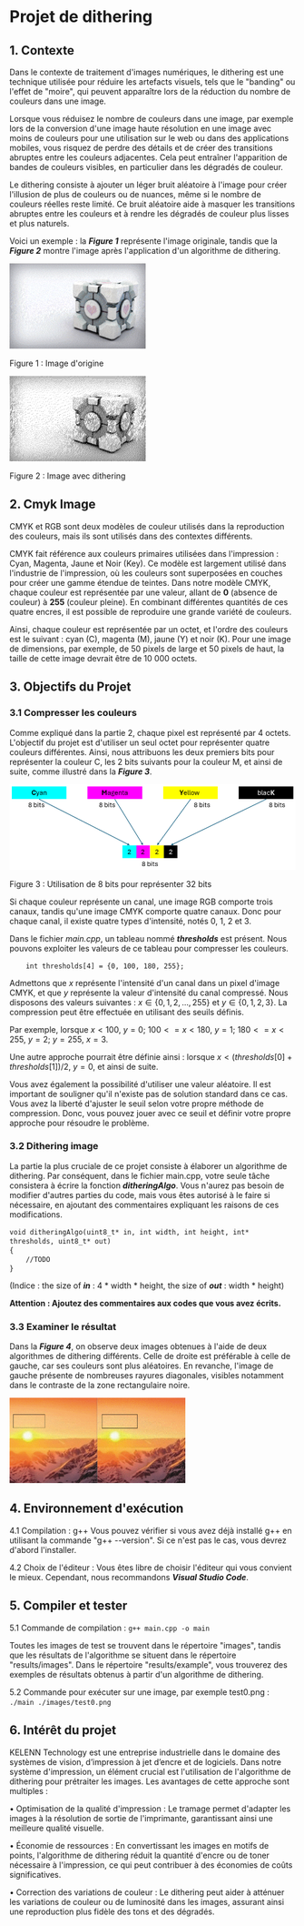 # Projet de dithering

## 1. Contexte

Dans le contexte de traitement d'images numériques, le dithering est une technique utilisée pour réduire les artefacts visuels, tels que le "banding" ou l'effet de "moire", qui peuvent apparaître lors de la réduction du nombre de couleurs dans une image.

Lorsque vous réduisez le nombre de couleurs dans une image, par exemple lors de la conversion d'une image haute résolution en une image avec moins de couleurs pour une utilisation sur le web ou dans des applications mobiles, vous risquez de perdre des détails et de créer des transitions abruptes entre les couleurs adjacentes. Cela peut entraîner l'apparition de bandes de couleurs visibles, en particulier dans les dégradés de couleur.

Le dithering consiste à ajouter un léger bruit aléatoire à l'image pour créer l'illusion de plus de couleurs ou de nuances, même si le nombre de couleurs réelles reste limité. Ce bruit aléatoire aide à masquer les transitions abruptes entre les couleurs et à rendre les dégradés de couleur plus lisses et plus naturels.

Voici un exemple : la **_Figure 1_** représente l'image originale, tandis que la **_Figure 2_** montre l'image après l'application d'un algorithme de dithering.

<img src="./figure/001.png" alt="Figure 1 : Image d'origine" style="height: 150px"/>

Figure 1 : Image d'origine

<img src="./figure/002.png" alt="Figure 2 : Image avec dithering" style="height: 150px"/>

Figure 2 : Image avec dithering

## 2. Cmyk Image

CMYK et RGB sont deux modèles de couleur utilisés dans la reproduction des couleurs, mais ils sont utilisés dans des contextes différents.

CMYK fait référence aux couleurs primaires utilisées dans l'impression : Cyan, Magenta, Jaune et Noir (Key).
Ce modèle est largement utilisé dans l'industrie de l'impression, où les couleurs sont superposées en couches pour créer une gamme étendue de teintes.
Dans notre modèle CMYK, chaque couleur est représentée par une valeur, allant de **0** (absence de couleur) à **255** (couleur pleine). En combinant différentes quantités de ces quatre encres, il est possible de reproduire une grande variété de couleurs.

Ainsi, chaque couleur est représentée par un octet, et l'ordre des couleurs est le suivant : cyan (C), magenta (M), jaune (Y) et noir (K). Pour une image de dimensions, par exemple, de 50 pixels de large et 50 pixels de haut, la taille de cette image devrait être de 10 000 octets.

## 3. Objectifs du Projet

### 3.1 Compresser les couleurs

Comme expliqué dans la partie 2, chaque pixel est représenté par 4 octets. L'objectif du projet est d'utiliser un seul octet pour représenter quatre couleurs différentes. Ainsi, nous attribuons les deux premiers bits pour représenter la couleur C, les 2 bits suivants pour la couleur M, et ainsi de suite, comme illustré dans la **_Figure 3_**.

<img src="./figure/003.png" alt="Figure 3 : Utilisation de 8 bits pour représenter 32 bits" style="height: 150px"/>

Figure 3 : Utilisation de 8 bits pour représenter 32 bits

Si chaque couleur représente un canal, une image RGB comporte trois canaux, tandis qu'une image CMYK comporte quatre canaux. Donc pour chaque canal, il existe quatre types d'intensité, notés 0, 1, 2 et 3.

Dans le fichier _main.cpp_, un tableau nommé **_thresholds_** est présent. Nous pouvons exploiter les valeurs de ce tableau pour compresser les couleurs.

```
    int thresholds[4] = {0, 100, 180, 255};
```

Admettons que $x$ représente l'intensité d'un canal dans un pixel d'image CMYK, et que $y$ représente la valeur d'intensité du canal compressé. Nous disposons des valeurs suivantes : $x \in \lbrace 0, 1, 2, ..., 255 \rbrace$ et $y \in \lbrace 0, 1, 2, 3 \rbrace$. La compression peut être effectuée en utilisant des seuils définis. 

Par exemple, lorsque $x < 100$, $y = 0$; $100 <= x <180$, $y = 1$; $180 <= x < 255$, $y = 2$; $y = 255$, $x =3$.

Une autre approche pourrait être définie ainsi : lorsque $x < (thresholds[0] + thresholds[1]) / 2$, $y = 0$, et ainsi de suite.

Vous avez également la possibilité d'utiliser une valeur aléatoire. Il est important de souligner qu'il n'existe pas de solution standard dans ce cas. Vous avez la liberté d'ajuster le seuil selon votre propre méthode de compression. Donc, vous pouvez jouer avec ce seuil et définir votre propre approche pour résoudre le problème.

### 3.2 Dithering image

La partie la plus cruciale de ce projet consiste à élaborer un algorithme de dithering. Par conséquent, dans le fichier main.cpp, votre seule tâche consistera à écrire la fonction **_ditheringAlgo_**. Vous n'aurez pas besoin de modifier d'autres parties du code, mais vous êtes autorisé à le faire si nécessaire, en ajoutant des commentaires expliquant les raisons de ces modifications.

```
void ditheringAlgo(uint8_t* in, int width, int height, int* thresholds, uint8_t* out)
{
    //TODO
}
```

(Indice : the size of **_in_** : 4 * width * height, the size of **_out_** : width * height)

**Attention : Ajoutez des commentaires aux codes que vous avez écrits.**

### 3.3 Examiner le résultat

Dans la **_Figure 4_**, on observe deux images obtenues à l'aide de deux algorithmes de dithering différents. Celle de droite est préférable à celle de gauche, car ses couleurs sont plus aléatoires. En revanche, l'image de gauche présente de nombreuses rayures diagonales, visibles notamment dans le contraste de la zone rectangulaire noire.

<img src="./figure/004.png" alt="Figure 4 : Analyser les résultats" style="height: 150px"/>

## 4. Environnement d'exécution

4.1 Compilation : g++
Vous pouvez vérifier si vous avez déjà installé g++ en utilisant la commande "g++ --version". Si ce n'est pas le cas, vous devrez d'abord l'installer.

4.2 Choix de l'éditeur : Vous êtes libre de choisir l'éditeur qui vous convient le mieux. Cependant, nous recommandons **_Visual Studio Code_**.

## 5. Compiler et tester

5.1 Commande de compilation : ```g++ main.cpp -o main```

Toutes les images de test se trouvent dans le répertoire "images", tandis que les résultats de l'algorithme se situent dans le répertoire "results/images". Dans le répertoire "results/example", vous trouverez des exemples de résultats obtenus à partir d'un algorithme de dithering.

5.2	Commande pour exécuter sur une image, par exemple test0.png : ```./main ./images/test0.png```

## 6. Intérêt du projet

KELENN Technology est une entreprise industrielle dans le domaine des systèmes de vision, d’impression à jet d’encre et de logiciels. Dans notre système d'impression, un élément crucial est l'utilisation de l'algorithme de dithering pour prétraiter les images. Les avantages de cette approche sont multiples :

•	Optimisation de la qualité d'impression : Le tramage permet d'adapter les images à la résolution de sortie de l'imprimante, garantissant ainsi une meilleure qualité visuelle.

•	Économie de ressources : En convertissant les images en motifs de points, l'algorithme de dithering réduit la quantité d'encre ou de toner nécessaire à l'impression, ce qui peut contribuer à des économies de coûts significatives.

•	Correction des variations de couleur : Le dithering peut aider à atténuer les variations de couleur ou de luminosité dans les images, assurant ainsi une reproduction plus fidèle des tons et des dégradés.
